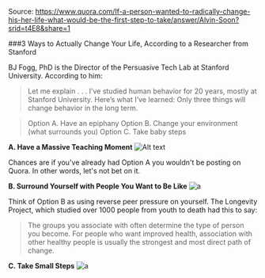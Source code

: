 Source: https://www.quora.com/If-a-person-wanted-to-radically-change-his-her-life-what-would-be-the-first-step-to-take/answer/Alvin-Soon?srid=t4E8&share=1

###3 Ways to Actually Change Your Life, According to a Researcher from Stanford

BJ Fogg, PhD is the Director of the Persuasive Tech Lab at Stanford University. According to him:

> Let me explain . . . I’ve studied human behavior for 20 years, mostly at Stanford University. Here’s what I’ve learned: Only three things will change behavior in the long term.

> Option A. Have an epiphany
> Option B. Change your environment (what surrounds you)
> Option C. Take baby steps

**A. Have a Massive Teaching Moment**
![Alt text](http://i.imgur.com/IZkyTvs.png)

Chances are if you've already had Option A you wouldn't be posting on Quora. In other words, let's not bet on it.

**B. Surround Yourself with People You Want to Be Like**
![a](http://i.imgur.com/qyJbFSo.jpg)

Think of Option B as using reverse peer pressure on yourself.
The Longevity Project, which studied over 1000 people from youth to death had this to say:
> The groups you associate with often determine the type of person you become. For people who want improved health, association with other healthy people is usually the strongest and most direct path of change.

**C. Take Small Steps**
![a](http://i.imgur.com/KDtDDwW.jpg)
